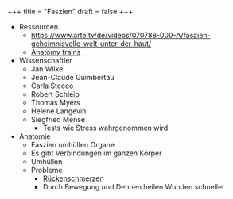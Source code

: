 +++
title = "Faszien"
draft = false
+++

-   Ressourcen
    -   <https://www.arte.tv/de/videos/070788-000-A/faszien-geheimnisvolle-welt-unter-der-haut/>
    -   [Anatomy trains](https://www.amazon.de/Anatomy-Trains-Myofasziale-Bewegungstherapeuten-Elsevier-Portal/dp/3437567330/ref=asc_df_3437567330/?tag=googshopde-21&linkCode=df0&hvadid=310653493345&hvpos=1o1&hvnetw=g&hvrand=5279065246191923937&hvpone=&hvptwo=&hvqmt=&hvdev=c&hvdvcmdl=&hvlocint=&hvlocphy=9043130&hvtargid=pla-564134837239&psc=1&th=1&psc=1&tag=&ref=&adgrpid=61441303083&hvpone=&hvptwo=&hvadid=310653493345&hvpos=1o1&hvnetw=g&hvrand=5279065246191923937&hvqmt=&hvdev=c&hvdvcmdl=&hvlocint=&hvlocphy=9043130&hvtargid=pla-564134837239)
-   Wissenschaftler
    -   Jan Wilke
    -   Jean-Claude Guimbertau
    -   Carla Stecco
    -   Robert Schleip
    -   Thomas Myers
    -   Helene Langevin
    -   Siegfried Mense
        -   Tests wie Stress wahrgenommen wird
-   Anatomie
    -   Faszien umhüllen Organe
    -   Es gibt Verbindungen im ganzen Körper
    -   Umhüllen
    -   Probleme
        -   [Rückenschmerzen](https://google.de)
        -   Durch Bewegung und Dehnen heilen Wunden schneller